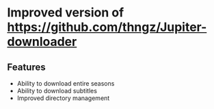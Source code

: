 # Improved version of https://github.com/thngz/Jupiter-downloader

## Features
 - Ability to download entire seasons
 - Ability to download subtitles
 - Improved directory management

